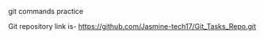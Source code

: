 git commands practice

Git repository link is-
https://github.com/Jasmine-tech17/Git_Tasks_Repo.git
